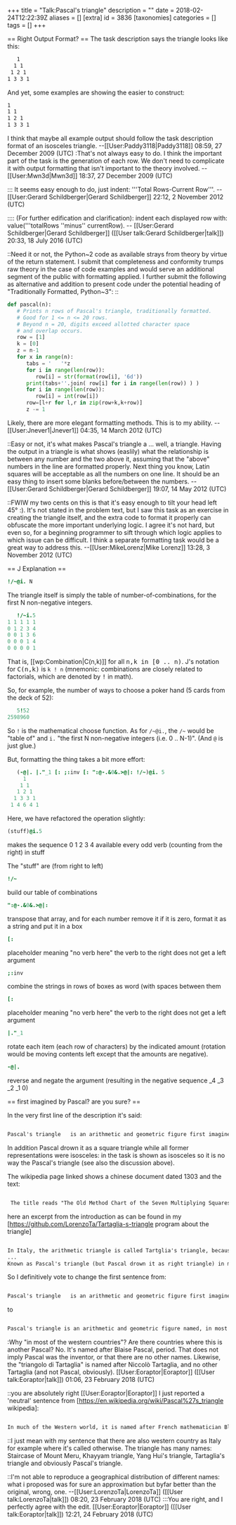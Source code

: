 +++
title = "Talk:Pascal's triangle"
description = ""
date = 2018-02-24T12:22:39Z
aliases = []
[extra]
id = 3836
[taxonomies]
categories = []
tags = []
+++

== Right Output Format? ==
The task description says the triangle looks like this:

```txt
   1
  1 1
 1 2 1
1 3 3 1
```


And yet, some examples are showing the easier to construct:

```txt
1
1 1
1 2 1
1 3 3 1
```


I think that maybe all example output should follow the task description format of an isosceles triangle. --[[User:Paddy3118|Paddy3118]] 08:59, 27 December 2009 (UTC)
:That's not always easy to do. I think the important part of the task is the generation of each row. We don't need to complicate it with output formatting that isn't important to the theory involved. --[[User:Mwn3d|Mwn3d]] 18:37, 27 December 2009 (UTC)

::: It seems easy enough to do, just indent:   '''Total Rows-Current Row'''.   -- [[User:Gerard Schildberger|Gerard Schildberger]] 22:12, 2 November 2012 (UTC)

:::: (For further edification and clarification):   indent each displayed row with:     value('''totalRows   ''minus''   currentRow).     -- [[User:Gerard Schildberger|Gerard Schildberger]] ([[User talk:Gerard Schildberger|talk]]) 20:33, 18 July 2016 (UTC)

::Need it or not, the Python~2 code as available strays from theory by virtue of the return statement. I submit that completeness and conformity trumps raw theory in the case of code examples and would serve an additional segment of the public with formatting applied. I further submit the following as alternative and addition to present code under the potential heading of "Traditionally Formatted, Python~3":
::
```python
def pascal(n):
   # Prints n rows of Pascal's triangle, traditionally formatted.
   # Good for 1 <= n <= 20 rows.
   # Beyond n = 20, digits exceed allotted character space
   # and overlap occurs.
   row = [1]
   k = [0]
   z = n-1
   for x in range(n):
      tabs = '   '*z
      for i in range(len(row)):
         row[i] = str(format(row[i], '6d'))
      print(tabs+''.join( row[i] for i in range(len(row)) ) )
      for i in range(len(row)):
         row[i] = int(row[i])
      row=[l+r for l,r in zip(row+k,k+row)]
      z -= 1
```
Likely, there are more elegant formatting methods. This is to my ability. --[[User:Jnever1|Jnever1]] 04:35, 14 March 2012 (UTC)

::Easy or not, it's what makes Pascal's triangle a ... well, a triangle.  Having the output in a triangle is what shows (easlily) what the relationship is between any number and the two above it, assuming that the "above" numbers in the line are formatted properly. Next thing you know, Latin squares will be acceptable as all the numbers on one line. It should be an easy thing to insert some blanks before/between the numbers. -- [[User:Gerard Schildberger|Gerard Schildberger]] 19:07, 14 May 2012 (UTC)

::FWIW my two cents on this is that it's easy enough to tilt your head left 45&deg; :). It's not stated in the problem text, but I saw this task as an exercise in creating the triangle itself, and the extra code to format it properly can obfuscate the more important underlying logic. I agree it's not hard, but even so, for a beginning programmer to sift through which logic applies to which issue can be difficult. I think a separate formatting task would be a great way to address this. --[[User:MikeLorenz|Mike Lorenz]] 13:28, 3 November 2012 (UTC)

== J Explanation ==


```j
!/~@i. N
```


The triangle itself is simply the table of number-of-combinations, for the first N non-negative integers.


```J
   !/~i.5
1 1 1 1 1
0 1 2 3 4
0 0 1 3 6
0 0 0 1 4
0 0 0 0 1
```


That is, [[wp:Combination|C(n,k)]] for all <tt>n,k in [0 .. n)</tt>.  J's notation for <tt>C(n,k)</tt> is <code>k ! n</code> (mnemonic: combinations are closely related to factorials, which are denoted by <tt>!</tt> in math).

So, for example, the number of ways to choose a poker hand (5 cards from the deck of 52):

```j
   5!52
2598960
```


So <code>!</code> is the mathematical choose function.  As for <code>/~@i.</code>, the <code>/~</code> would be "table of" and <code>i.</code> "the first N non-negative integers (i.e. 0 .. N-1)".  (And <code>@</code> is just glue.)

But, formatting the thing takes a bit more effort:


```j
   (-@|. |."_1 [: ;:inv [: ":@-.&0&.>@|: !/~)@i. 5
     1
    1 1
   1 2 1
  1 3 3 1
 1 4 6 4 1
```


Here, we have refactored the operation slightly:


```j
(stuff)@i.5
```
 makes the sequence 0 1 2 3 4 available every odd verb (counting from the right) in stuff

The "stuff" are (from right to left)

```j
!/~
```
 build our table of combinations

```j
":@-.&0&.>@|:
```
 transpose that array, and for each number remove it if it is zero, format it as a string and put it in a box

```j
[:
```
 placeholder meaning "no verb here" the verb to the right does not get a left argument

```j
;:inv
```
 combine the strings in rows of boxes as word (with spaces between them

```j
[:
```
 placeholder meaning "no verb here" the verb to the right does not get a left argument

```j
|."_1
```
 rotate each item (each row of characters) by the indicated amount (rotation would be moving contents left except that the amounts are negative).

```j
-@|.
```
 reverse and negate the argument (resulting in the negative sequence _4 _3 _2 _1 0)


== first imagined by Pascal? are you sure? ==

In the very first line of the description it's said:

```txt

Pascal's triangle   is an arithmetic and geometric figure first imagined by   Blaise Pascal.

```


In addition Pascal drown it as a square triangle while all former representations were isosceles: in the task is shown as isosceles so it is no way the Pascal's triangle (see also the discussion above).

The wikipedia page linked shows a chinese document dated 1303 and the text:

```txt

 The title reads "The Old Method Chart of the Seven Multiplying Squares"

```



here an excerpt from the introduction as can be found in my [https://github.com/LorenzoTa/Tartaglia-s-triangle program about the triangle]


```txt

In Italy, the arithmetic triangle is called Tartglia's triangle, because exposed in the "General trattato di numeri et misure" written in 1556 by Niccolò Fontana (1499 ca, Brescia 13 December 1557, Venice), known also as Tartaglia.
...
Known as Pascal's triangle (but Pascal drown it as right triangle) in many other countries was known by Halayuda, an Indian commentator, in 10th century, studied around 1100 by Omar Khayyam, a Persian mathematician, known in China as early as 1261 and so studied in India, Greece, Iran, China, Germany and Italy before Pascal.

```


So I definitively vote to change the first sentence from:

```txt

Pascal's triangle   is an arithmetic and geometric figure first imagined by   Blaise Pascal.

```

to

```txt

Pascal's triangle is an arithmetic and geometric figure named, in most of the western countries, after Blaise Pascal.

```

:Why "in most of the western countries"? Are there countries where this is another Pascal? No. It's named after Blaise Pascal, period. That does not imply Pascal was the inventor, or that there are no other names. Likewise, the "triangolo di Tartaglia" is named after Niccolò Tartaglia, and no other Tartaglia (and not Pascal, obviously). [[User:Eoraptor|Eoraptor]] ([[User talk:Eoraptor|talk]]) 01:06, 23 February 2018 (UTC)

::you are absolutely right [[User:Eoraptor|Eoraptor]] I just reported a 'neutral' sentence from [https://en.wikipedia.org/wiki/Pascal%27s_triangle wikipedia]:

```txt

In much of the Western world, it is named after French mathematician Blaise Pascal, although other mathematicians studied it centuries before him in India,[1] Persia (Iran), China, Germany, and Italy.

```


::I just mean with my sentence that there are also western country as Italy for example where it's called otherwise. The triangle has many names: Staircase of Mount Meru, Khayyam triangle, Yang Hui's triangle, Tartaglia's triangle and obviously Pascal's triangle.

::I'm not able to reproduce a geographical distribution of different names: what i proposed was for sure an approximation but byfar better than the original, wrong, one. --[[User:LorenzoTa|LorenzoTa]] ([[User talk:LorenzoTa|talk]]) 08:20, 23 February 2018 (UTC)
:::You are right, and I perfectly agree with the edit. [[User:Eoraptor|Eoraptor]] ([[User talk:Eoraptor|talk]]) 12:21, 24 February 2018 (UTC)
